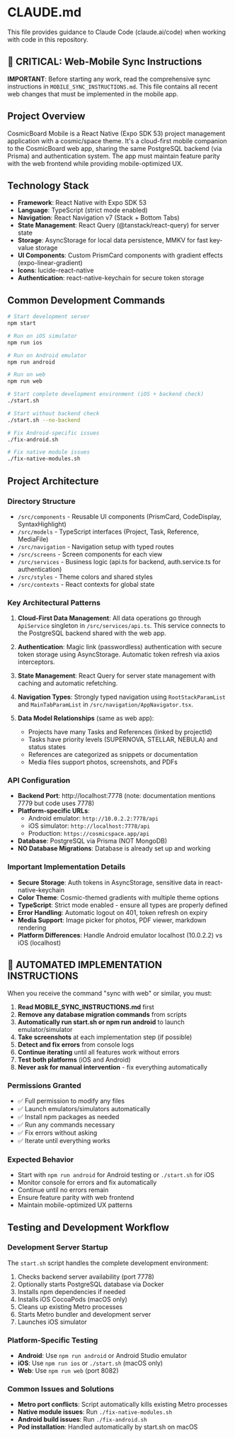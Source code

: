 # CLAUDE.md

This file provides guidance to Claude Code (claude.ai/code) when working with code in this repository.

## 🚨 CRITICAL: Web-Mobile Sync Instructions
**IMPORTANT**: Before starting any work, read the comprehensive sync instructions in `MOBILE_SYNC_INSTRUCTIONS.md`. This file contains all recent web changes that must be implemented in the mobile app.

## Project Overview

CosmicBoard Mobile is a React Native (Expo SDK 53) project management application with a cosmic/space theme. It's a cloud-first mobile companion to the CosmicBoard web app, sharing the same PostgreSQL backend (via Prisma) and authentication system. The app must maintain feature parity with the web frontend while providing mobile-optimized UX.

## Technology Stack

- **Framework**: React Native with Expo SDK 53
- **Language**: TypeScript (strict mode enabled)
- **Navigation**: React Navigation v7 (Stack + Bottom Tabs)
- **State Management**: React Query (@tanstack/react-query) for server state
- **Storage**: AsyncStorage for local data persistence, MMKV for fast key-value storage
- **UI Components**: Custom PrismCard components with gradient effects (expo-linear-gradient)
- **Icons**: lucide-react-native
- **Authentication**: react-native-keychain for secure token storage

## Common Development Commands

```bash
# Start development server
npm start

# Run on iOS simulator
npm run ios

# Run on Android emulator
npm run android

# Run on web
npm run web

# Start complete development environment (iOS + backend check)
./start.sh

# Start without backend check
./start.sh --no-backend

# Fix Android-specific issues
./fix-android.sh

# Fix native module issues
./fix-native-modules.sh
```

## Project Architecture

### Directory Structure
- `/src/components` - Reusable UI components (PrismCard, CodeDisplay, SyntaxHighlight)
- `/src/models` - TypeScript interfaces (Project, Task, Reference, MediaFile)
- `/src/navigation` - Navigation setup with typed routes
- `/src/screens` - Screen components for each view
- `/src/services` - Business logic (api.ts for backend, auth.service.ts for authentication)
- `/src/styles` - Theme colors and shared styles
- `/src/contexts` - React contexts for global state

### Key Architectural Patterns

1. **Cloud-First Data Management**: All data operations go through `ApiService` singleton in `/src/services/api.ts`. This service connects to the PostgreSQL backend shared with the web app.

2. **Authentication**: Magic link (passwordless) authentication with secure token storage using AsyncStorage. Automatic token refresh via axios interceptors.

3. **State Management**: React Query for server state management with caching and automatic refetching.

4. **Navigation Types**: Strongly typed navigation using `RootStackParamList` and `MainTabParamList` in `/src/navigation/AppNavigator.tsx`.

5. **Data Model Relationships** (same as web app):
   - Projects have many Tasks and References (linked by projectId)
   - Tasks have priority levels (SUPERNOVA, STELLAR, NEBULA) and status states
   - References are categorized as snippets or documentation
   - Media files support photos, screenshots, and PDFs

### API Configuration

- **Backend Port**: http://localhost:7778 (note: documentation mentions 7779 but code uses 7778)
- **Platform-specific URLs**:
  - Android emulator: `http://10.0.2.2:7778/api`
  - iOS simulator: `http://localhost:7778/api`
  - Production: `https://cosmicspace.app/api`
- **Database**: PostgreSQL via Prisma (NOT MongoDB)
- **NO Database Migrations**: Database is already set up and working

### Important Implementation Details

- **Secure Storage**: Auth tokens in AsyncStorage, sensitive data in react-native-keychain
- **Color Theme**: Cosmic-themed gradients with multiple theme options
- **TypeScript**: Strict mode enabled - ensure all types are properly defined
- **Error Handling**: Automatic logout on 401, token refresh on expiry
- **Media Support**: Image picker for photos, PDF viewer, markdown rendering
- **Platform Differences**: Handle Android emulator localhost (10.0.2.2) vs iOS (localhost)

## 🤖 AUTOMATED IMPLEMENTATION INSTRUCTIONS

When you receive the command "sync with web" or similar, you must:

1. **Read MOBILE_SYNC_INSTRUCTIONS.md** first
2. **Remove any database migration commands** from scripts
3. **Automatically run start.sh or npm run android** to launch emulator/simulator
4. **Take screenshots** at each implementation step (if possible)
5. **Detect and fix errors** from console logs
6. **Continue iterating** until all features work without errors
7. **Test both platforms** (iOS and Android)
8. **Never ask for manual intervention** - fix everything automatically

### Permissions Granted
- ✅ Full permission to modify any files
- ✅ Launch emulators/simulators automatically
- ✅ Install npm packages as needed
- ✅ Run any commands necessary
- ✅ Fix errors without asking
- ✅ Iterate until everything works

### Expected Behavior
- Start with `npm run android` for Android testing or `./start.sh` for iOS
- Monitor console for errors and fix automatically
- Continue until no errors remain
- Ensure feature parity with web frontend
- Maintain mobile-optimized UX patterns

## Testing and Development Workflow

### Development Server Startup
The `start.sh` script handles the complete development environment:
1. Checks backend server availability (port 7778)
2. Optionally starts PostgreSQL database via Docker
3. Installs npm dependencies if needed
4. Installs iOS CocoaPods (macOS only)
5. Cleans up existing Metro processes
6. Starts Metro bundler and development server
7. Launches iOS simulator

### Platform-Specific Testing
- **Android**: Use `npm run android` or Android Studio emulator
- **iOS**: Use `npm run ios` or `./start.sh` (macOS only)
- **Web**: Use `npm run web` (port 8082)

### Common Issues and Solutions
- **Metro port conflicts**: Script automatically kills existing Metro processes
- **Native module issues**: Run `./fix-native-modules.sh`
- **Android build issues**: Run `./fix-android.sh`
- **Pod installation**: Handled automatically by start.sh on macOS